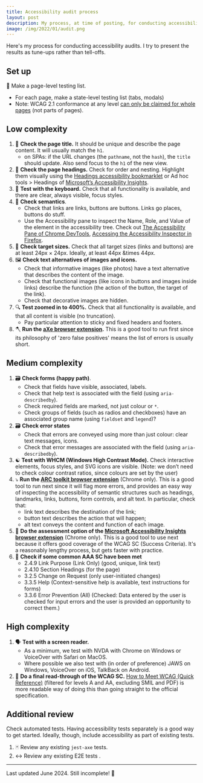 ```yaml
---
title: Accessibility audit process
layout: post
description: My process, at time of posting, for conducting accessibility audits
image: /img/2022/01/audit.png
---
```


Here's my process for conducting accessibility audits. I try to present the results as tune-ups rather than tell-offs.

## Set up

<span aria-hidden="true">📝</span> Make a page-level testing list.

- For each page, make a state-level testing list (tabs, modals)
- Note: WCAG 2.1 conformance at any level [can only be claimed for whole pages](https://www.w3.org/WAI/WCAG21/Understanding/conformance#conf-req2) (not parts of pages).

## Low complexity

1. <span aria-hidden="true">🧭</span> **Check the page title.** It should be unique and describe the page content. It will usually match the `h1`.
    - on SPAs: if the URL changes (the `pathname`, not the `hash`), the `title` should update. Also send focus to the `h1` of the new view.
2. <span aria-hidden="true">🔡</span> **Check the page headings.** Check for order and nesting. Highlight them visually using the [Headings accessibility bookmarklet](https://accessibility-bookmarklets.org/install.html) or Ad hoc tools > Headings of [Microsoft’s Accessibility Insights](https://accessibilityinsights.io/downloads/).
3. <span aria-hidden="true">🎹</span> **Test with the keyboard.** Check that all functionality is available, and there are clear, always visible, focus styles.
4. <span aria-hidden="true">🔗</span> **Check semantics**.
    - Check that links are links, buttons are buttons. Links go places, buttons do stuff.
    - Use the Accessibility pane to inspect the Name, Role, and Value of the element in the accessibility tree. Check out [The Accessibility Pane of Chrome DevTools](https://developer.chrome.com/docs/devtools/accessibility/reference#pane), [Accessing the Accessibility Inspector in Firefox](https://firefox-source-docs.mozilla.org/devtools-user/accessibility_inspector/index.html#accessing-the-accessibility-inspector).
5. <span aria-hidden="true">🎯</span> **Check target sizes.** Check that all target sizes (links and buttons) are at least 24px &times; 24px. Ideally, at least 44px &times 44px.
6. <span aria-hidden="true">🖼️</span> **Check text alternatives of images and icons.**
    - Check that informative images (like photos) have a text alternative that describes the content of the image.
    - Check that functional images (like icons in buttons and images inside links) describe the function (the action of the button, the target of the link).
    - Check that decorative images are hidden.
7. <span aria-hidden="true">🔍</span> **Test zoomed in to 400%.** Check that all functionality is available, and that all content is visible (no truncation).
    - Pay particular attention to sticky and fixed headers and footers.
8. <span aria-hidden="true">🪓</span> **Run the [aXe browser extension](https://www.deque.com/axe/).** This is a good tool to run first since its philosophy of 'zero false positives' means the list of errors is usually short.

## Medium complexity

1. <span aria-hidden="true">🗃️</span> **Check forms (happy path)**.
    - Check that fields have visible, associated, labels.
    - Check that help text is associated with the field (using `aria-describedby`).
    - Check required fields are marked, not just colour or `*`.
    - Check groups of fields (such as radios and checkboxes) have an associated group name (using `fieldset` and `legend`)?
2. <span aria-hidden="true">🗃️</span> **Check error states** 
    - Check that errors are conveyed using more than just colour: clear text messages, icons.
    - Check that error messages are associated with the field (using `aria-describedby`).
3. <span aria-hidden="true">☯️</span> **Test with WHCM (Windows High Contrast Mode).** Check interactive elements, focus styles, and SVG icons are visible. (Note: we don’t need to check colour contrast ratios, since colours are set by the user)
4. <span aria-hidden="true">⤵️</span> **Run the [ARC toolkit browser extension](https://www.paciellogroup.com/toolkit/)** (Chrome only). This is a good tool to run next since it will flag more errors, and provides an easy way of inspecting the accessibility of semantic structures such as headings, landmarks, links, buttons, form controls, and alt text. In particular, check that:
    - link text describes the destination of the link;
    - button text describes the action that will happen;
    - alt text conveys the content and function of each image.
5. <span aria-hidden="true">👀</span> **Do the assessment option of the [Microsoft Accessibility Insights browser extension](https://accessibilityinsights.io/)** (Chrome only). This is a good tool to use next because it offers good coverage of the WCAG SC (Success Criteria). It's a reasonably lengthy process, but gets faster with practice.
6. <span aria-hidden="true">💫</span> **Check if some common AAA SC have been met**
    - 2.4.9 Link Purpose (Link Only) (good, unique, link text)
    - 2.4.10 Section Headings (for the page)
    - 3.2.5 Change on Request (only user-initiated changes)
    - 3.3.5 Help (Context-sensitive help is available, text instructions for forms)
    - 3.3.6 Error Prevention (All) (Checked: Data entered by the user is checked for input errors and the user is provided an opportunity to correct them.)

## High complexity

1. <span aria-hidden="true">🗣</span> **Test with a screen reader.**
    - As a minimum, we test with NVDA with Chrome on Windows or VoiceOver with Safari on MacOS.
    - Where possible we also test with (in order of preference) JAWS on Windows, VoiceOver on iOS, TalkBack on Android.
2. <span aria-hidden="true">👮</span> **Do a final read-through of the WCAG SC.** [How to Meet WCAG (Quick Reference)](https://www.w3.org/WAI/WCAG22/quickref/?currentsidebar=%23col_overview&technologies=smil%2Cpdf%2Cflash%2Csl&showtechniques=123%2C242) (filtered for levels A and AA, excluding SMIL and PDF) is more readable way of doing this than going straight to the official specification.

## Additional review

Check automated tests. Having accessibility tests separately is a good way to get started. Ideally, though, include accessibility as part of existing tests.

1. <span aria-hidden="true">🃏</span> Review any existing `jest-axe` tests.
2. <span aria-hidden="true">↔️</span> Review any existing E2E tests .

---

Last updated June 2024. Still incomplete! 🫣